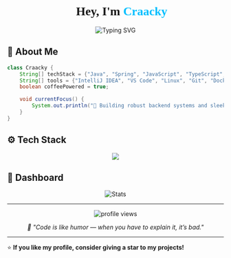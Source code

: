 <!-- README.md -->
<h1 align="center" style="font-family: 'JetBrainsMono Nerd Font';">
  👋 Hey, I'm <span style="color:#00BFFF;">Craacky</span>
</h1>

<p align="center">
  <img src="https://readme-typing-svg.herokuapp.com?font=JetBrains+Mono&weight=600&size=22&pause=1000&color=00BFFF&center=true&vCenter=true&width=500&lines=Full-Stack+Developer;Java+%2B+Spring+Enthusiast;Loves+Clean+Code+and+Dark+UIs;Open+Source+Contributor" alt="Typing SVG" />
</p>


## 🧠 About Me

```java
class Craacky {
    String[] techStack = {"Java", "Spring", "JavaScript", "TypeScript", "React"};
    String[] tools = {"IntelliJ IDEA", "VS Code", "Linux", "Git", "Docker"};
    boolean coffeePowered = true;

    void currentFocus() {
        System.out.println("🚀 Building robust backend systems and sleek UI dashboards");
    }
}
```


## ⚙️ Tech Stack

<p align="center">
  <img src="https://skillicons.dev/icons?i=java,cs,spring,js,ts,react,html,css,git,docker,linux,vscode,idea,mysql,postgresql&theme=dark" />
</p>


## 🧩 Dashboard

<div align="center">

![Stats](https://github-readme-stats.vercel.app/api?username=craacky&show_icons=true&theme=tokyonight&hide_border=true&icon_color=00BFFF&title_color=00BFFF&text_color=9f9f9f)

</div>

---

<p align="center">
  <img src="https://komarev.com/ghpvc/?username=craacky&style=flat-square&color=00BFFF" alt="profile views" />
</p>

<p align="center">
  <i>💬 "Code is like humor — when you have to explain it, it’s bad."</i>
</p>

---

⭐ **If you like my profile, consider giving a star to my projects!**
